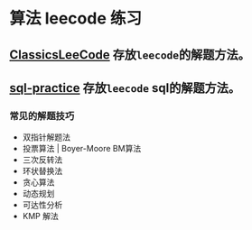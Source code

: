 # 算法 leecode 练习

## [ClassicsLeeCode](ClassicsLeeCode) 存放`leecode`的解题方法。

## [sql-practice](sql-practice) 存放`leecode` sql的解题方法。

### 常见的解题技巧

- 双指针解题法
- 投票算法 | Boyer-Moore BM算法
- 三次反转法
- 环状替换法
- 贪心算法
- 动态规划
- 可达性分析
- KMP 解法